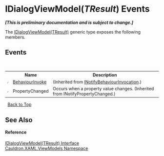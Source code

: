 # IDialogViewModel(*TResult*) Events
 _**\[This is preliminary documentation and is subject to change.\]**_

The <a href="T_Cauldron_XAML_ViewModels_IDialogViewModel_1">IDialogViewModel(TResult)</a> generic type exposes the following members.


## Events
&nbsp;<table><tr><th></th><th>Name</th><th>Description</th></tr><tr><td>![Public event](media/pubevent.gif "Public event")</td><td><a href="E_Cauldron_XAML_INotifyBehaviourInvocation_BehaviourInvoke">BehaviourInvoke</a></td><td> (Inherited from <a href="T_Cauldron_XAML_INotifyBehaviourInvocation">INotifyBehaviourInvocation</a>.)</td></tr><tr><td>![Public event](media/pubevent.gif "Public event")</td><td>PropertyChanged</td><td>
Occurs when a property value changes.
 (Inherited from INotifyPropertyChanged.)</td></tr></table>&nbsp;
<a href="#idialogviewmodel(*tresult*)-events">Back to Top</a>

## See Also


#### Reference
<a href="T_Cauldron_XAML_ViewModels_IDialogViewModel_1">IDialogViewModel(TResult) Interface</a><br /><a href="N_Cauldron_XAML_ViewModels">Cauldron.XAML.ViewModels Namespace</a><br />